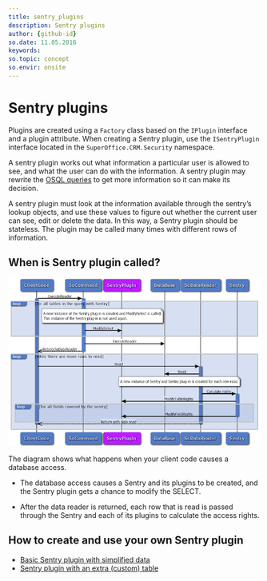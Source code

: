 ```yaml
---
title: sentry_plugins
description: Sentry plugins
author: {github-id}
so.date: 11.05.2016
keywords: 
so.topic: concept
so.envir: onsite
---
```


# Sentry plugins

Plugins are created using a `Factory` class based on the `IPlugin` interface and a plugin attribute. When creating a Sentry plugin, use the `ISentryPlugin` interface located in the `SuperOffice.CRM.Security` namespace.

A sentry plugin works out what information a particular user is allowed to see, and what the user can do with the information. A sentry plugin may rewrite the [OSQL queries][1] to get more information so it can make its decision.

A sentry plugin must look at the information available through the sentry’s lookup objects, and use these values to figure out whether the current user can see, edit or delete the data. In this way, a Sentry plugin should be stateless. The plugin may be called many times with different rows of information.

## When is Sentry plugin called?

![Sentry plugin sequence diagram][img1]

The diagram shows what happens when your client code causes a database access.

* The database access causes a Sentry and its plugins to be created, and the Sentry plugin gets a chance to modify the SELECT.

* After the data reader is returned, each row that is read is passed through the Sentry and each of its plugins to calculate the access rights.

## How to create and use your own Sentry plugin

* [Basic Sentry plugin with simplified data][2]
* [Sentry plugin with an extra (custom) table][3]

<!-- Referenced links -->
[1]: ../../osql/index.md
[2]: create-sentry-plugin.md
[3]: tutorial-sentry-plugin-with-ext-table.md

<!-- Referenced images -->
[img1]: media/sentry-plugin.png

